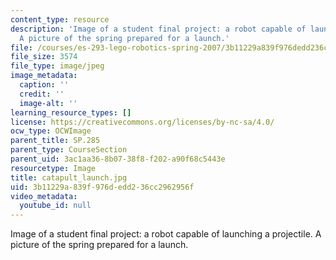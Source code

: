 ```yaml
---
content_type: resource
description: 'Image of a student final project: a robot capable of launching a projectile.
  A picture of the spring prepared for a launch.'
file: /courses/es-293-lego-robotics-spring-2007/3b11229a839f976dedd236cc2962956f_catapult_launch.jpg
file_size: 3574
file_type: image/jpeg
image_metadata:
  caption: ''
  credit: ''
  image-alt: ''
learning_resource_types: []
license: https://creativecommons.org/licenses/by-nc-sa/4.0/
ocw_type: OCWImage
parent_title: SP.285
parent_type: CourseSection
parent_uid: 3ac1aa36-8b07-38f8-f202-a90f68c5443e
resourcetype: Image
title: catapult_launch.jpg
uid: 3b11229a-839f-976d-edd2-36cc2962956f
video_metadata:
  youtube_id: null
---
```

Image of a student final project: a robot capable of launching a projectile. A picture of the spring prepared for a launch.